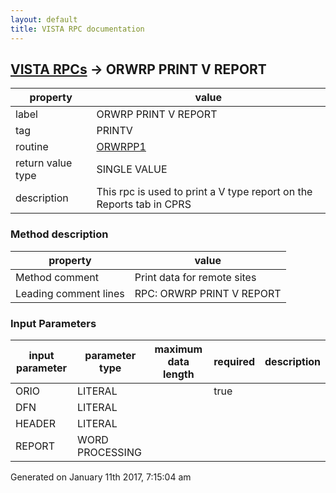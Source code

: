 ```yaml
---
layout: default
title: VISTA RPC documentation
---
```




## [VISTA RPCs](TableOfContent.md) &#8594; ORWRP PRINT V REPORT 

 property | value 
--- | --- 
 label | ORWRP PRINT V REPORT
 tag | PRINTV
 routine | [ORWRPP1](http://code.osehra.org/dox/Routine_ORWRPP1_source.html)
 return value type | SINGLE VALUE
 description | This rpc is used to print a V type report on the Reports tab in CPRS


### Method description

 property | value 
--- | --- 
 Method comment | Print data for remote sites
 Leading comment lines | RPC: ORWRP PRINT V REPORT

### Input Parameters

| input parameter | parameter type | maximum data length | required | description | 
| --- | --- | --- | --- | --- | 
| ORIO | LITERAL |  | true |  | 
| DFN | LITERAL |  |  |  | 
| HEADER | LITERAL |  |  |  | 
| REPORT | WORD PROCESSING |  |  |  | 




 Generated on January 11th 2017, 7:15:04 am